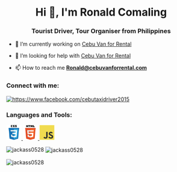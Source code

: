 
<h1 align="center">Hi 👋, I'm Ronald Comaling</h1>
<h3 align="center">Tourist Driver, Tour Organiser from Philippines</h3>



- 🔭 I’m currently working on [Cebu Van for Rental](www.cebuvanforrental.com)

- 🤝 I’m looking for help with [Cebu Van for Rental](https://jackass0528.github.io/Cebu-Van-For-Rental/)

- 📫 How to reach me **Ronald@cebuvanforrental.com**

<h3 align="left">Connect with me:</h3>
<p align="left">
<a href="https://fb.com/https://www.facebook.com/cebutaxidriver2015" target="blank"><img align="center" src="https://raw.githubusercontent.com/rahuldkjain/github-profile-readme-generator/master/src/images/icons/Social/facebook.svg" alt="https://www.facebook.com/cebutaxidriver2015" height="30" width="40" /></a>
</p>

<h3 align="left">Languages and Tools:</h3>
<p align="left"> <a href="https://www.w3schools.com/css/" target="_blank" rel="noreferrer"> <img src="https://raw.githubusercontent.com/devicons/devicon/master/icons/css3/css3-original-wordmark.svg" alt="css3" width="40" height="40"/> </a> <a href="https://www.w3.org/html/" target="_blank" rel="noreferrer"> <img src="https://raw.githubusercontent.com/devicons/devicon/master/icons/html5/html5-original-wordmark.svg" alt="html5" width="40" height="40"/> </a> <a href="https://developer.mozilla.org/en-US/docs/Web/JavaScript" target="_blank" rel="noreferrer"> <img src="https://raw.githubusercontent.com/devicons/devicon/master/icons/javascript/javascript-original.svg" alt="javascript" width="40" height="40"/> </a> </p>

<p><img align="left" src="https://github-readme-stats.vercel.app/api/top-langs?username=jackass0528&show_icons=true&locale=en&layout=compact" alt="jackass0528" /></p>

<p>&nbsp;<img align="center" src="https://github-readme-stats.vercel.app/api?username=jackass0528&show_icons=true&locale=en" alt="jackass0528" /></p>

<p><img align="center" src="https://github-readme-streak-stats.herokuapp.com/?user=jackass0528&" alt="jackass0528" /></p>
